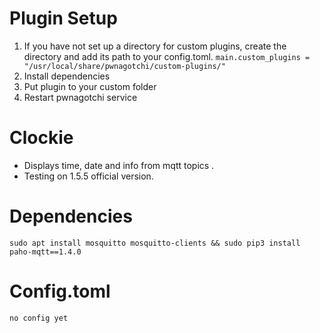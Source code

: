 
# Plugin Setup
1. If you have not set up a directory for custom plugins, create the directory and add its path to your config.toml.
`main.custom_plugins = "/usr/local/share/pwnagotchi/custom-plugins/"`
2. Install dependencies
3. Put plugin to your custom folder
4. Restart pwnagotchi service
  
# Clockie
 - Displays time, date and info from mqtt topics . 
 - Testing on 1.5.5 official version.

# Dependencies
```
sudo apt install mosquitto mosquitto-clients && sudo pip3 install paho-mqtt==1.4.0
```

# Config.toml
```
no config yet
```
